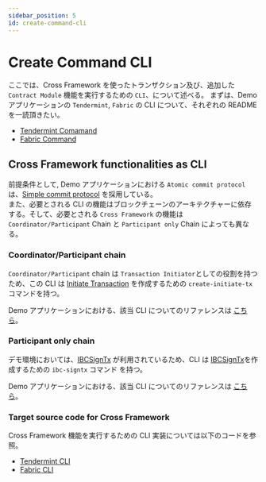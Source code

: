 ```yaml
---
sidebar_position: 5
id: create-command-cli
---
```


# Create Command CLI

ここでは、Cross Framework を使ったトランザクション及び、追加した `Contract Module` 機能を実行するための `CLI`、について述べる。
まずは、Demo アプリケーションの `Tendermint`, `Fabric` の CLI について、それぞれの README を一読頂きたい。

- [Tendermint Comamand](https://github.com/datachainlab/fabric-tendermint-cross-demo/tree/main/cmds/alpha)
- [Fabric Command](https://github.com/datachainlab/fabric-tendermint-cross-demo/tree/main/cmds/beta)

## Cross Framework functionalities as CLI

前提条件として, Demo アプリケーションにおける `Atomic commit protocol` は、[Simple commit protocol](../01-docs/03-architecture/04-atomic-commit-protocol.md#simple-commit-protocol) を採用している。  
また、必要とされる CLI の機能はブロックチェーンのアーキテクチャーに依存する。そして、必要とされる `Cross Framework` の機能は `Coordinator/Participant` Chain と `Participant only` Chain によっても異なる。

### Coordinator/Participant chain

`Coordinator/Participant` chain は `Transaction Initiator`としての役割を持つため、この CLI は [Initiate Transaction](../01-docs/03-architecture/03-cross-chain-transaction.md#initiate-transaction) を作成するための `create-initiate-tx` コマンドを持つ。

Demo アプリケーションにおける、該当 CLI についてのリファレンスは [こちら](https://github.com/datachainlab/fabric-tendermint-cross-demo/tree/main/cmds/alpha)。

### Participant only chain

デモ環境においては、[IBCSignTx](../01-docs/03-architecture/03-cross-chain-transaction.md) が利用されているため、CLI は [IBCSignTx](../01-docs/03-architecture/03-cross-chain-transaction.md)を作成するための `ibc-signtx` コマンド を持つ。

Demo アプリケーションにおける、該当 CLI についてのリファレンスは [こちら](https://github.com/datachainlab/fabric-tendermint-cross-demo/tree/main/cmds/beta)。

### Target source code for Cross Framework

Cross Framework 機能を実行するための CLI 実装については以下のコードを参照。

- [Tendermint CLI](https://github.com/datachainlab/fabric-tendermint-cross-demo/blob/main/cmds/alpha/cmd/cross.go)
- [Fabric CLI](https://github.com/datachainlab/fabric-tendermint-cross-demo/blob/main/cmds/beta/cmd/cross.go)
